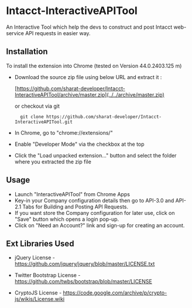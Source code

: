 # Intacct-InteractiveAPITool
An Interactive Tool which help the devs to construct and post Intacct web-service API requests in easier way.

Installation
------------

To install the extension into Chrome (tested on Version 44.0.2403.125 m)

* Download the source zip file using below URL and extract it :

    [https://github.com/sharat-developer/Intacct-InteractiveAPITool/archive/master.zip](../../archive/master.zip)
    
    or checkout via git
    
        git clone https://github.com/sharat-developer/Intacct-InteractiveAPITool.git
                      
* In Chrome, go to "chrome://extensions/"
* Enable "Developer Mode" via the checkbox at the top
* Click the "Load unpacked extension..." button and select the folder where you extracted the zip file

Usage
------------
* Launch "InteractiveAPITool" from Chrome Apps
* Key-in your Company configuration details then go to API-3.0 and API-2.1 Tabs for Building and Posting API Requests.
* If you want store the Company configuration for later use, click on "Save" button which opens a login pop-up.
* Click on "Need an Account?" link and sign-up for creating an account.

Ext Libraries Used
------------
* jQuery 
    License - https://github.com/jquery/jquery/blob/master/LICENSE.txt
    
* Twitter Bootstrap
    License - https://github.com/twbs/bootstrap/blob/master/LICENSE
    
* CryptoJS 
    License - https://code.google.com/archive/p/crypto-js/wikis/License.wiki
